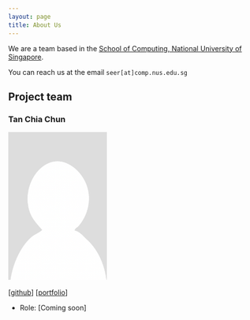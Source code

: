 ```yaml
---
layout: page
title: About Us
---
```


We are a team based in the [School of Computing, National University of Singapore](http://www.comp.nus.edu.sg).

You can reach us at the email `seer[at]comp.nus.edu.sg`

## Project team

### Tan Chia Chun

<img src="images/tanchiachun.png" width="200px">

[[github](https://github.com/tanchiachun)]
[[portfolio](team/tanchiachun.md)]

* Role: [Coming soon]
